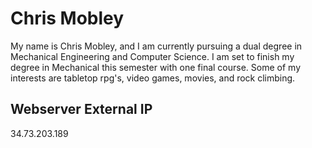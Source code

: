 # Chris Mobley
My name is Chris Mobley, and I am currently pursuing a dual degree in Mechanical Engineering and Computer Science. I am set to finish my degree in Mechanical this semester with one final course. Some of my interests are tabletop rpg's, video games, movies, and rock climbing.

## Webserver External IP
34.73.203.189
